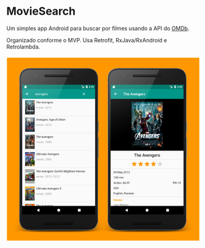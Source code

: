 # MovieSearch

Um simples app Android para buscar por filmes usando a API do [OMDb](http://www.omdbapi.com/).

Organizado conforme o MVP. Usa Retrofit, RxJava/RxAndroid e Retrolambda.

![App Screenshot](screenshots.png)


